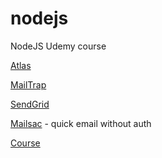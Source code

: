 # nodejs
NodeJS Udemy course


[Atlas](https://cloud.mongodb.com/v2/5e4a59429ccf64376f2d6b79#clusters)

[MailTrap](https://mailtrap.io)

[SendGrid](https://app.sendgrid.com)

[Mailsac](https://mailsac.com) - quick email without auth

[Course](https://www.udemy.com/course/nodejs-express-mongodb-bootcamp)
